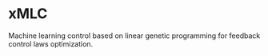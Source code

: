 # xMLC
Machine learning control based on linear genetic programming for feedback control laws optimization.
